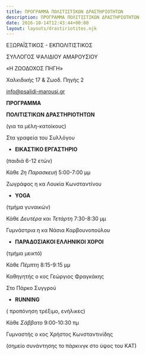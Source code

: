 ```yaml
---
title: ΠΡΟΓΡΑΜΜΑ ΠΟΛΙΤΙΣΤΙΚΩΝ ΔΡΑΣΤΗΡΙΟΤΗΤΩΝ
description: ΠΡΟΓΡΑΜΜΑ ΠΟΛΙΤΙΣΤΙΚΩΝ ΔΡΑΣΤΗΡΙΟΤΗΤΩΝ
date: 2016-10-14T12:43:44+00:00
layout: layouts/drastiriotites.njk
---
```


<!-- excerpt -->
ΕΞΩΡΑΪΣΤΙΚΟΣ - ΕΚΠΟΛΙΤΙΣΤΙΚΟΣ

ΣΥΛΛΟΓΟΣ ΨΑΛΙΔΙΟΥ ΑΜΑΡΟΥΣΙΟΥ

 «Η ΖΩΟΔΟΧΟΣ ΠΗΓΗ»

Χαλκιδικής 17 &amp; Ζωοδ. Πηγής 2

<info@psalidi-marousi.gr>

**ΠΡΟΓΡΑΜΜΑ**

**ΠΟΛΙΤΙΣΤΙΚΩΝ ΔΡΑΣΤΗΡΙΟΤΗΤΩΝ**

(για τα μέλη-κατοίκους)

Στα γραφεία του Συλλόγου

- **ΕΙΚΑΣΤΙΚΟ ΕΡΓΑΣΤΗΡΙΟ**

(παιδιά 6-12 ετών)

Κάθε *2η Παρασκευή* 5:00-7:00 μμ

Ζωγράφος η κα Λουκία Κωνσταντίνου

- **YOGA**

(τμήμα γυναικών)

Κάθε *Δευτέρα* και *Τετάρτη* 7:30-8:30 μμ

Γυμνάστρια η κα Νάσια Καρβουνοπούλου

- **ΠΑΡΑΔΟΣΙΑΚΟΙ ΕΛΛΗΝΙΚΟΙ ΧΟΡΟΙ**

(τμήμα μεικτό)

Κάθε *Πέμπτη* 8:15-9:15 μμ

Καθηγητής ο κος Γεώργιος Φραγκάκης

 Στο Πάρκο Συγγρού

- **RUNNING**

( προπόνηση τρέξιμο, ενήλικες)

Κάθε *Σάββατο* 9:00-10:30 πμ

Γυμναστής ο κος Χρήστος Κωνσταντινίδης

(σημείο συνάντησης το πάρκινγκ στο ύψος του ΚΑΤ)
